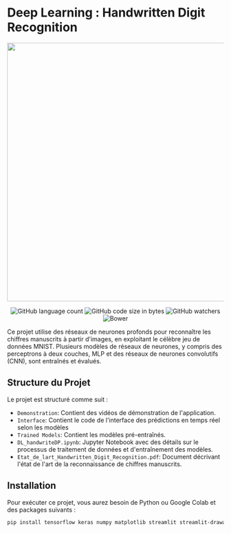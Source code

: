 # Deep Learning : Handwritten Digit Recognition

<p align="center"><a href="https:/laravel.com" target="_blanc"><img src="https://miro.medium.com/v2/resize:fit:1100/format:webp/1*cQePQw-v3lC7QpZq9LdbKg.png" width="600"></a></p>
<p align="center"> 
<img alt="GitHub language count" src="https://img.shields.io/github/languages/count/charlesbchv/handwrittenRecongnition">
<img alt="GitHub code size in bytes" src="https://img.shields.io/github/languages/code-size/charlesbchv/handwrittenRecongnition">
<img alt="GitHub watchers" src="https://img.shields.io/github/watchers/charlesbchv/handwrittenRecongnition">
<img alt="Bower" src="https://img.shields.io/bower/l/space">
</p>


Ce projet utilise des réseaux de neurones profonds pour reconnaître les chiffres manuscrits à partir d'images, en exploitant le célèbre jeu de données MNIST. Plusieurs modèles de réseaux de neurones, y compris des perceptrons à deux couches, MLP et des réseaux de neurones convolutifs (CNN), sont entraînés et évalués.

## Structure du Projet

Le projet est structuré comme suit :
- `Demonstration`: Contient des vidéos de démonstration de l'application.
- `Interface`: Contient le code de l'interface des prédictions en temps réel selon les modèles
- `Trained Models`: Contient les modèles pré-entraînés.
- `DL_handwriteDP.ipynb`: Jupyter Notebook avec des détails sur le processus de traitement de données et d'entraînement des modèles.
- `Etat_de_lart_Handwritten_Digit_Recognition.pdf`: Document décrivant l'état de l'art de la reconnaissance de chiffres manuscrits.

## Installation

Pour exécuter ce projet, vous aurez besoin de Python ou Google Colab et des packages suivants :

```bash
pip install tensorflow keras numpy matplotlib streamlit streamlit-drawable-canvas
